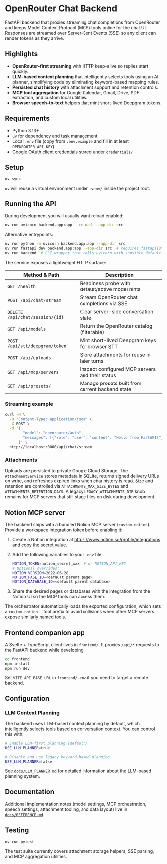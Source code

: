 # OpenRouter Chat Backend

FastAPI backend that proxies streaming chat completions from OpenRouter and keeps
Model Context Protocol (MCP) tools online for the chat UI. Responses are streamed
over Server-Sent Events (SSE) so any client can render tokens as they arrive.

## Highlights

- **OpenRouter-first streaming** with HTTP keep-alive so replies start quickly.
- **LLM-based context planning** that intelligently selects tools using an AI planner,
  simplifying code by eliminating keyword-based mapping rules.
- **Persisted chat history** with attachment support and retention controls.
- **MCP tool aggregation** for Google Calendar, Gmail, Drive, PDF extraction, and
  custom local utilities.
- **Browser speech-to-text** helpers that mint short-lived Deepgram tokens.

## Requirements

- Python 3.13+
- [`uv`](https://github.com/astral-sh/uv) for dependency and task management
- Local `.env` file (copy from `.env.example` and fill in at least
  `OPENROUTER_API_KEY`)
- Google OAuth client credentials stored under `credentials/`

## Setup

```bash
uv sync
```

`uv` will reuse a virtual environment under `.venv/` inside the project root.

## Running the API

During development you will usually want reload enabled:

```bash
uv run uvicorn backend.app:app --reload --app-dir src
```

Alternative entrypoints:

```bash
uv run python -m uvicorn backend.app:app --app-dir src
uv run fastapi dev backend.app:app --app-dir src  # requires fastapi[standard]
uv run backend  # CLI wrapper that calls uvicorn with sensible defaults
```

The service exposes a lightweight HTTP surface:

| Method & Path | Description |
|---------------|-------------|
| `GET /health` | Readiness probe with default/active model hints |
| `POST /api/chat/stream` | Stream OpenRouter chat completions via SSE |
| `DELETE /api/chat/session/{id}` | Clear server-side conversation state |
| `GET /api/models` | Return the OpenRouter catalog (filterable) |
| `POST /api/stt/deepgram/token` | Mint short-lived Deepgram keys for browser STT |
| `POST /api/uploads` | Store attachments for reuse in later turns |
| `GET /api/mcp/servers` | Inspect configured MCP servers and their status |
| `GET /api/presets/` | Manage presets built from current backend state |

### Streaming example

```bash
curl -N \
  -H "Content-Type: application/json" \
  -X POST \
  -d '{
        "model": "openrouter/auto",
        "messages": [{"role": "user", "content": "Hello from FastAPI!"}]
      }' \
  http://localhost:8000/api/chat/stream
```

### Attachments

Uploads are persisted to private Google Cloud Storage. The `AttachmentService`
stores metadata in SQLite, returns signed delivery URLs on write, and refreshes
expired links when chat history is read. Size and retention are controlled via
`ATTACHMENTS_MAX_SIZE_BYTES` and `ATTACHMENTS_RETENTION_DAYS`. A legacy
`LEGACY_ATTACHMENTS_DIR` knob remains for MCP servers that still stage files on
disk during development.

## Notion MCP server

The backend ships with a bundled Notion MCP server (`custom-notion`). Provide a
workspace integration token before enabling it:

1. Create a Notion integration at <https://www.notion.so/profile/integrations>
   and copy the secret value.
2. Add the following variables to your `.env` file:

   ```bash
   NOTION_TOKEN=notion_secret_xxx  # or NOTION_API_KEY
   # Optional overrides:
   NOTION_VERSION=2022-06-28
   NOTION_PAGE_ID=<default parent page>
   NOTION_DATABASE_ID=<default parent database>
   ```

3. Share the desired pages or databases with the integration from the Notion
   UI so the MCP tools can access them.

The orchestrator automatically loads the exported configuration, which sets a
`custom-notion__` tool prefix to avoid collisions when other MCP servers expose
similarly named tools.

## Frontend companion app

A Svelte + TypeScript client lives in `frontend/`. It proxies `/api/*` requests
to the FastAPI backend while developing:

```bash
cd frontend
npm install
npm run dev
```

Set `VITE_API_BASE_URL` in `frontend/.env` if you need to target a remote
backend.

## Configuration

### LLM Context Planning

The backend uses LLM-based context planning by default, which intelligently selects
tools based on conversation context. You can control this with:

```bash
# Enable LLM-first planning (default)
USE_LLM_PLANNER=true

# Disable and use legacy keyword-based planning
USE_LLM_PLANNER=false
```

See [`docs/LLM_PLANNER.md`](docs/LLM_PLANNER.md) for detailed information about the
LLM-based planning system.

## Documentation

Additional implementation notes (model settings, MCP orchestration, speech
settings, attachment tooling, and data layout) live in
[`docs/REFERENCE.md`](docs/REFERENCE.md).

## Testing

```bash
uv run pytest
```

The test suite currently covers attachment storage helpers, SSE parsing, and MCP
aggregation utilities.
